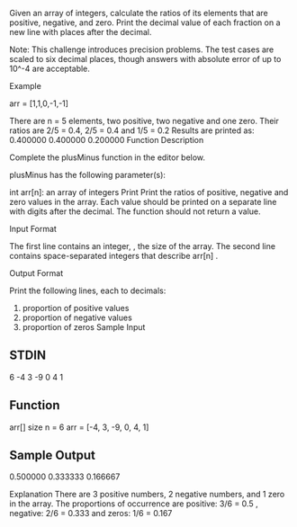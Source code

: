 Given an array of integers, calculate the ratios of its elements that are positive, negative, and zero. Print the decimal value of each fraction on a new line with places after the decimal.

Note: This challenge introduces precision problems. The test cases are scaled to six decimal places, though answers with absolute error of up to 10^-4 are acceptable.

Example

arr = [1,1,0,-1,-1]

There are n = 5 elements, two positive, two negative and one zero. Their ratios are 2/5 = 0.4, 2/5 = 0.4 and 1/5 = 0.2 Results are printed as:
0.400000
0.400000
0.200000
Function Description

Complete the plusMinus function in the editor below.

plusMinus has the following parameter(s):

int arr[n]: an array of integers
Print
Print the ratios of positive, negative and zero values in the array. Each value should be printed on a separate line with digits after the decimal. The function should not return a value.

Input Format

The first line contains an integer, , the size of the array.
The second line contains space-separated integers that describe arr[n] .

Output Format

Print the following lines, each to decimals:

1. proportion of positive values
2. proportion of negative values
3. proportion of zeros
   Sample Input

## STDIN

6
-4 3 -9 0 4 1

## Function

arr[] size n = 6
arr = [-4, 3, -9, 0, 4, 1]

## Sample Output

0.500000
0.333333
0.166667

Explanation
There are 3 positive numbers, 2 negative numbers, and 1 zero in the array.
The proportions of occurrence are positive: 3/6 = 0.5 , negative: 2/6 = 0.333 and zeros: 1/6 = 0.167
